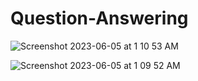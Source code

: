 # Question-Answering


![Screenshot 2023-06-05 at 1 10 53 AM](https://github.com/cheung0/Question-Answering/assets/56772737/86e059d9-207c-485e-b90c-92d1c247bfef)


![Screenshot 2023-06-05 at 1 09 52 AM](https://github.com/cheung0/Question-Answering/assets/56772737/8ac738da-77e1-4692-b0ab-6bf807434d79)

